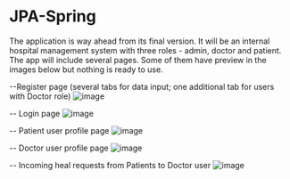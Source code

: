 # JPA-Spring
The application is way ahead from its final version. It will be an internal hospital management system with three roles - admin, doctor and patient.
The app will include several pages. Some of them have preview in the images below but nothing is ready to use.

--Register page (several tabs for data input; one additional tab for users with Doctor role)
![image](https://github.com/Martin142214/REST-OAuth2-JPA-Spring/assets/66480934/794dfc3a-74cd-4fea-8853-9a45a3c09d94)

-- Login page
![image](https://github.com/Martin142214/REST-OAuth2-JPA-Spring/assets/66480934/b129eb3d-ab3b-42d2-9b91-aca7688d448d)

-- Patient user profile page
![image](https://github.com/Martin142214/REST-OAuth2-JPA-Spring/assets/66480934/2050e407-54d5-4581-a249-629ed4a14fb2)

-- Doctor user profile page
![image](https://github.com/Martin142214/REST-OAuth2-JPA-Spring/assets/66480934/e77b407a-fd72-4574-9535-552f596e4706)

-- Incoming heal requests from Patients to Doctor user
![image](https://github.com/Martin142214/REST-OAuth2-JPA-Spring/assets/66480934/a211c936-a025-4d15-947a-e78a9d52886d)

